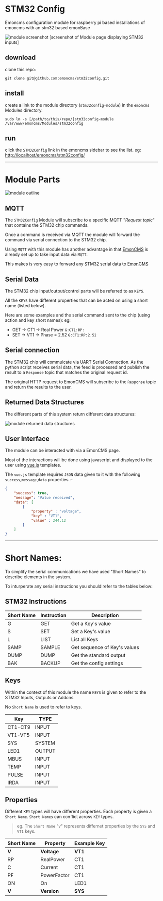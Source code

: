 # STM32 Config
Emoncms configuration module for raspberry pi based installations of emoncms with an stm32 based emonBase

![module screenshot](stm32config-outline.png)
[screenshot of Module page displaying STM32 inputs]

## download
clone this repo:
```
git clone git@github.com:emoncms/stm32config.git
```
## install
create a link to the module directory (`stm32config-module`) in the `emoncms` Modules directory.
```
sudo ln -s [/path/to/this/repo/]stm32config-module /var/www/emoncms/Modules/stm32config
```
## run
click the `STM32Config` link in the emoncms sidebar to see the list. eg:
[http://localhost/emoncms/stm32config/](http://localhost/emoncms/stm32config/)

--- 

# Module Parts
![module outline](stm32config-pub-sub.png)


## MQTT
The `STM32Config` Module will subscribe to a specific MQTT "*Request topic*" that contains the STM32 chip commands.

Once a command is received via MQTT the module will forward the command via serial connection to the STM32 chip.

Using `MQTT` with this module has another advantage in that [EmonCMS](https://github.com/emoncms/emoncms) is already set up to take input data via `MQTT`.

This makes is very easy to forward any STM32 serial data to [EmonCMS](https://github.com/emoncms/emoncms)

## Serial Data
The STM32 chip input/output/control parts will be referred to as `KEYS`.

All the `KEYS` have different properties that can be acted on using a short name (listed below).

Here are some examples and the serial command sent to the chip (using action and key short names):
eg: 
-   GET -> CT1 -> Real Power `G:CT1:RP:`
-   SET -> VT1 -> Phase = 2.52 `G:CT1:RP:2.52`


## Serial connection
The STM32 chip will commuicate via UART Serial Connection. As the python script receives serial data,
the feed is processed and publish the result to a `Response` topic that matches the original request id.

The original HTTP request to EmonCMS will subscribe to the `Response` topic and return the results to the user.


## Returned Data Structures
The different parts of this system return different data structures:

![module returned data structures](stm32config-module-data-flow.png)


## User Interface
The module can be interacted with via a EmonCMS page.

Most of the interactions will be done using javascript and displayed to the user using [vue.js](http://vuejs.org) templates.

The `vue.js` template requires `JSON` data given to it with the following `success`,`message`,`data` properties :-
```json
{
    "success": true,
    "message": "Value received",
    "data": [
        {
            "property" : "voltage",
            "key" : "VT1",
            "value" : 244.12
        }
    ]
}
```
---
# Short Names:
To simplify the serial communications we have used "Short Names" to describe elements in the system.

To inturperate any serial instructions you should refer to the tables below:

## STM32 Instructions

| Short Name | Instruction  | Description                  |
| ---------- |--------------|------------------------------|
| G          | GET          | Get a Key's value            |
| S          | SET          | Set a Key's value            |
| L          | LIST         | List all Keys                |
| SAMP       | SAMPLE       | Get sequence of Key's values |
| DUMP       | DUMP         | Get the standard output      |
| BAK        | BACKUP       | Get the config settings      |


## Keys

Within the context of this module the name `KEYS` is given to refer to the STM32 Inputs, Outputs or Addons.

No `Short Name` is used to refer to keys.

| Key       | TYPE    |
|-----------|---------|
| CT1-CT9   | INPUT   |
| VT1-VT5   | INPUT   |
| SYS       | SYSTEM  |
| LED1      | OUTPUT  |
| MBUS      | INPUT   |
| TEMP      | INPUT   |
| PULSE     | INPUT   |
| IRDA      | INPUT   |

## Properties

Different `KEY` types will have different properties. Each property is given a `Short Name`.
`Short Names` can conflict across `KEY` types.

> eg. The `Short Name` "`V`" represents differnet properties by the `SYS` and `VT1` keys.

| Short Name | Property    | Example Key |
|------------|-------------|-------------|
| **V**      | **Voltage** | **VT1**     |
| RP         | RealPower   | CT1         |
| C          | Current     | CT1         |
| PF         | PowerFactor | CT1         |
| ON         | On          | LED1        |
| **V**      | **Version** | **SYS**     |
